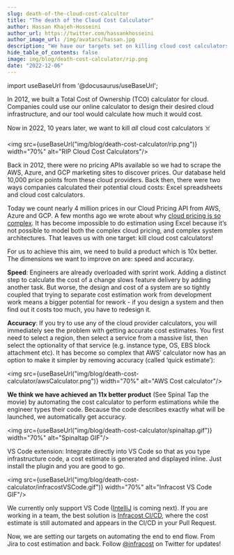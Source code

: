 ```yaml
---
slug: death-of-the-cloud-cost-calcultor
title: "The death of the Cloud Cost Calculator"
author: Hassan Khajeh-Hosseini
author_url: https://twitter.com/hassankhosseini
author_image_url: /img/avatars/hassan.jpg
description: "We have our targets set on killing cloud cost calculators!"
hide_table_of_contents: false
image: img/blog/death-cost-calculator/rip.png
date: "2022-12-06"
---
```


import useBaseUrl from '@docusaurus/useBaseUrl';

In 2012, we built a Total Cost of Ownership (TCO) calculator for cloud. Companies could use our online calculator to design their desired cloud infrastructure, and our tool would calculate how much it would cost.

Now in 2022, 10 years later, we want to kill *all* cloud cost calculators ☠️

<!--truncate-->

<img src={useBaseUrl("img/blog/death-cost-calculator/rip.png")} width="70%" alt="RIP Cloud Cost Calculators"/>

Back in 2012, there were no pricing APIs available so we had to scrape the AWS, Azure, and GCP marketing sites to discover prices. Our database held 10,000 price points from these cloud providers. Back then, there were two ways companies calculated their potential cloud costs: Excel spreadsheets and cloud cost calculators.

Today we count nearly 4 million prices in our Cloud Pricing API from AWS, Azure and GCP. A few months ago we wrote about why [cloud pricing is so complex](https://www.infracost.io/blog/why-are-cloud-costs-so-complex/). It has become impossible to do estimation using Excel because it’s not possible to model both the complex cloud pricing, and complex system architectures. That leaves us with one target: kill cloud cost calculators!

For us to achieve this aim, we need to build a product which is 10x better. The dimensions we want to improve on are: speed and accuracy.

**Speed**: Engineers are already overloaded with sprint work. Adding a distinct step to calculate the cost of a change slows feature delivery by adding another task. But worse, the design and cost of a system are so tightly coupled that trying to separate cost estimation work from development work means a bigger potential for rework - if you design a system and then find out it costs too much, you have to redesign it.

**Accuracy**: If you try to use any of the cloud provider calculators, you will immediately see the problem with getting accurate cost estimates. You first need to select a region, then select a service from a massive list, then select the optionality of that service (e.g. instance type, OS, EBS block attachment etc). It has become so complex that AWS’ calculator now has an option to make it simpler by removing accuracy (called ‘quick estimate’):

<img src={useBaseUrl("img/blog/death-cost-calculator/awsCalculator.png")} width="70%" alt="AWS Cost calculator"/>

**We think we have achieved an 11x better product** (See Spinal Tap the movie) by automating the cost calculator to perform estimations while the engineer types their code. Because the code describes exactly what will be launched, we automatically get accuracy.

<img src={useBaseUrl("img/blog/death-cost-calculator/spinaltap.gif")} width="70%" alt="Spinaltap GIF"/>

VS Code extension: Integrate directly into VS Code so that as you type infrastructure code, a cost estimate is generated and displayed inline. Just install the plugin and you are good to go.

<img src={useBaseUrl("img/blog/death-cost-calculator/infracostVSCode.gif")} width="70%" alt="Infracost VS Code GIF"/>


We currently only support VS Code ([IntelliJ](https://github.com/infracost/infracost/issues/1814) is coming next). If you are working in a team, the best solution is [Infracost CI/CD](https://www.infracost.io/docs/integrations/cicd/), where the cost estimate is still automated and appears in the CI/CD in your Pull Request.

Now, we are setting our targets on automating the end to end flow. From Jira to cost estimation and back. Follow [@infracost](https://twitter.com/infracost) on Twitter for updates!
